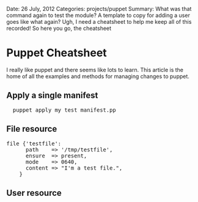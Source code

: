 Date: 26 July, 2012
Categories: projects/puppet
Summary: What was that command again to test the module? A template to copy for adding a user goes like what again? Ugh, I need a cheatsheet to help me keep all of this recorded! So here you go, the cheatsheet

# Puppet Cheatsheet

I really like puppet and there seems like lots to learn. This article is the home of all the examples and methods for managing changes to puppet.

## Apply a single manifest

<pre lang="ruby" class="highlight">
  puppet apply my_test_manifest.pp
</pre>

## File resource

<pre lang="ruby" class="highlight">
file {'testfile':
      path    => '/tmp/testfile',
      ensure  => present,
      mode    => 0640,
      content => "I'm a test file.",
    }
</pre>

## User resource

